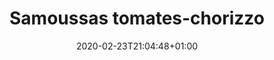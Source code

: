 ---
layout: recipe
date: 2020-02-23T21:04:48+01:00
draft: false    
title:  "Samoussas tomates-chorizzo" # The title of your awesome recipe
image: samoussas.jpg # Name of image in recipe bundle
#imagecredit: https://placekitten.com/600/800 # URL to image source page, website, or creator
YouTubeID:  # The F2SYDXV1W1w part of https://www.youtube.com/watch?v=F2SYDXV1W1w
authorName: # Name of the recipe/article author
authorURL: # URL of their home website
sourceName: # Name of the source website
sourceURL: # Actual URL of the recipe itself
catégories: apéro # The type of meal or course your recipe is about. For example: "dinner", "entree", or "dessert".
tags:
  - apéro
  - oriental
  - summmer
yield: 4 euros
prepTime: 10 min
cookTime: 7 min

ingredients:
- 10 feuilles de brick
- 4 tomates
- Fromage (gruyère, chèvre...)
- Chorizzo
- Basilic
- Origan
- Sel & poivre
- Oeufs (optionnel)
directions:
- Préchauffez le four à 180°
- Lavez et coupez les tomates
- Disposez-les au centre des feuilles de brick (quelque morceau par feuille)
- Ajoutez par dessus les oeufs (optionnel), les morceaux de chorizzo et le fromage 
- Assaisonnez avec du sel, du poivre, de l'origan et des feuilles de basilic à votre convenance.
- Pliez les feuilles de brick
- Disposez sur une plaque recouverte d'un papier cuisson les samoussas
- Passez les au four une dizaine de minute, jusqu'à ce qu'elles soient dorées et croustillantes
- Bon app' !
- Les samoussas peuvent se déguster à l'apéro, ou bien en plat avec une salade. 
- Laissez libre cours à votre inspiration, et adaptez la recette avec n'importe quelle type de farce
---